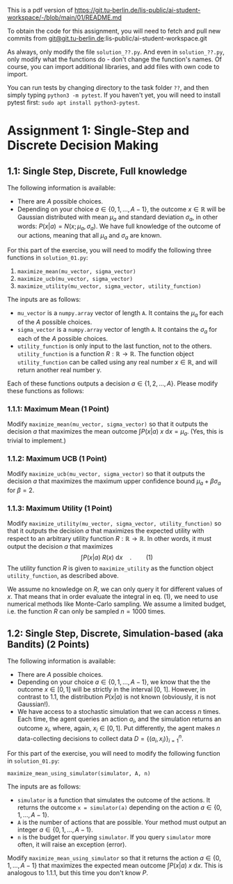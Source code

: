 This is a pdf version of https://git.tu-berlin.de/lis-public/ai-student-workspace/-/blob/main/01/README.md

To obtain the code for this assignment, you will need to fetch and pull new commits from git@git.tu-berlin.de:lis-public/ai-student-workspace.git

As always, only modify the file `solution_??.py`. And even in `solution_??.py`, only modify what the functions do - don't change the function's names. Of course, you can import additional libraries, and add files with own code to import.

You can run tests by changing directory to the task folder `??`, and then simply typing `python3 -m pytest`. If you haven't yet, you will need to install pytest first: `sudo apt install python3-pytest`.

# Assignment 1: Single-Step and Discrete Decision Making
## 1.1: Single Step, Discrete, Full knowledge 
The following information is available:
- There are $A$ possible choices.
- Depending on your choice $a \in \{0,1,...,A-1\}$, the outcome $x \in \mathbb{R}$ will be Gaussian distributed with mean $\mu_a$ and standard deviation $\sigma_a$, in other words: $P(x|a) = N(x;\mu_a, \sigma_a)$. We have full knowledge of the outcome of our actions, meaning that all $\mu_a$ and $\sigma_a$ are known.

For this part of the exercise, you will need to modify the following three functions in `solution_01.py`:
1. `maximize_mean(mu_vector, sigma_vector)`
2. `maximize_ucb(mu_vector, sigma_vector)`
3. `maximize_utility(mu_vector, sigma_vector, utility_function)`

The inputs are as follows:
- `mu_vector` is a `numpy.array` vector of length `A`. It contains the $\mu_a$ for each of the $A$ possible choices.
- `sigma_vector` is a `numpy.array` vector of length `A`. It contains the $\sigma_a$ for each of the $A$ possible choices.
- `utility_function` is only input to the last function, not to the others. `utility_function` is a function $R: \mathbb{R} \rightarrow \mathbb{R}$. The function object `utility_function` can be called using any real number $x \in \mathbb{R}$, and will return another real number y.

Each of these functions outputs a decision $a \in \{1,2,...,A\}$. Please modify these functions as follows:

### 1.1.1: Maximum Mean (1 Point)
Modify `maximize_mean(mu_vector, sigma_vector)` so that it outputs the decision $a$ that maximizes the mean outcome $\int P(x|a)\ x\ \mathrm{d}x = \mu_a$. (Yes, this is trivial to implement.)

### 1.1.2: Maximum UCB (1 Point)
Modify `maximize_ucb(mu_vector, sigma_vector)` so that it outputs the decision $a$ that maximizes the maximum upper confidence bound $\mu_a + \beta \sigma_a$ for $\beta=2$.

### 1.1.3: Maximum Utility (1 Point)
Modify `maximize_utility(mu_vector, sigma_vector, utility_function)` so that it outputs the decision $a$ that maximizes the expected utility with respect to an arbitrary utility function $R: \mathbb{R} \rightarrow \mathbb{R}$. In other words, it must output the decision $a$ that maximizes
$$\int P(x|a)\ R(x)\ \mathrm{d}x\quad \text{.}\quad \quad \text{(1)} $$
The utility function $R$ is given to `maximize_utility` as the function object `utility_function`, as described above.

We assume no knowledge on $R$, we can only query it for different values of $x$. That means that in order evaluate the integral in eq. (1), we need to use numerical methods like Monte-Carlo sampling. We assume a limited budget, i.e. the function $R$ can only be sampled $n=1000$ times.

## 1.2: Single Step, Discrete, Simulation-based (aka Bandits) (2 Points)
The following information is available:
- There are $A$ possible choices.
- Depending on your choice $a \in \{0,1,...,A-1\}$, we know that the the outcome $x \in [0,1]$ will be strictly in the interval [0, 1]. However, in contrast to 1.1, the distribution $P(x|a)$ is not known (obviously, it is not Gaussian!).
- We have access to a stochastic simulation that we can access $n$ times. Each time, the agent queries an action $a_i$, and the simulation returns an outcome $x_i$, where, again, $x_i \in [0,1]$. Put differently, the agent makes $n$ data-collecting decisions to collect data $D=\{ (a_i, x_i)\}_{i=1}^n$.

For this part of the exercise, you will need to modify the following function in `solution_01.py`:
```
maximize_mean_using_simulator(simulator, A, n)
```
The inputs are as follows:
- `simulator` is a function that simulates the outcome of the actions. It returns the outcome `x = simulator(a)` depending on the action $a \in \{0,1,...,A-1\}$.
- `A` is the number of actions that are possible. Your method must output an integer $a \in \{0,1,...,A-1\}$.
- `n` is the budget for querying `simulator`. If you query `simulator` more often, it will raise an exception (error).

Modify `maximize_mean_using_simulator` so that it returns the action $a \in \{0,1,...,A-1\}$ that maximizes the expected mean outcome $\int P(x|a)\ x\ \mathrm{d}x$. This is analogous to 1.1.1, but this time you don't know $P$.
